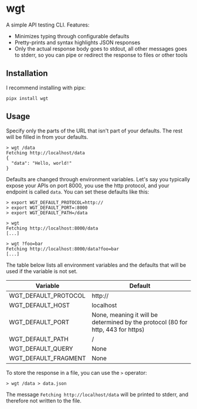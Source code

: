 # wgt

A simple API testing CLI. Features:
- Minimizes typing through configurable defaults
- Pretty-prints and syntax highlights JSON responses
- Only the actual response body goes to stdout, all other messages goes to stderr, so you can pipe or redirect the response to files or other tools

## Installation

I recommend installing with pipx:

```
pipx install wgt
```

## Usage

Specify only the parts of the URL that isn't part of your defaults. The rest will be filled in from your defaults.

```shell
> wgt /data
Fetching http://localhost/data
{
  "data": "Hello, world!"
}
```

Defaults are changed through environment variables. Let's say you typically expose your APIs on port 8000,
you use the http protocol, and your endpoint is called `data`. You can set these defaults like this:

```shell
> export WGT_DEFAULT_PROTOCOL=http://
> export WGT_DEFAULT_PORT=:8000
> export WGT_DEFAULT_PATH=/data

> wgt
Fetching http://localhost:8000/data
[...]

> wgt ?foo=bar
Fetching http://localhost:8000/data?foo=bar
[...]
```

The table below lists all environment variables and the defaults that will be used if the variable is not set.

| Variable             | Default                                                                          |
|----------------------|----------------------------------------------------------------------------------|
| WGT_DEFAULT_PROTOCOL | http://                                                                          |
| WGT_DEFAULT_HOST     | localhost                                                                        |
| WGT_DEFAULT_PORT     | None, meaning it will be determined by the protocol (80 for http, 443 for https) |
| WGT_DEFAULT_PATH     | /                                                                                |
| WGT_DEFAULT_QUERY    | None                                                                             |
| WGT_DEFAULT_FRAGMENT | None                                                                             |

To store the response in a file, you can use the `>` operator:

```shell
> wgt /data > data.json
```

The message `Fetching http://localhost/data` will be printed to stderr, and therefore not written to the file.
